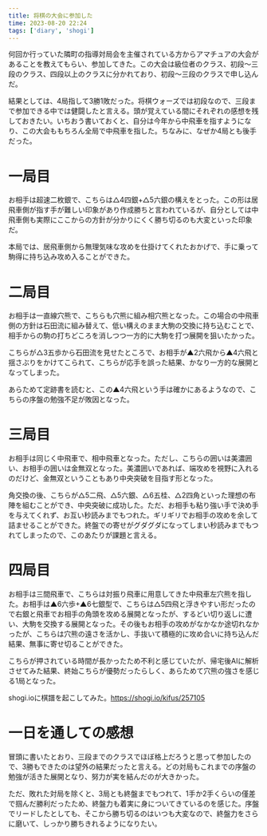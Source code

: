 ```yaml
---
title: 将棋の大会に参加した
time: 2023-08-20 22:24
tags: ['diary', 'shogi']
---
```


何回か行っていた隣町の指導対局会を主催されている方からアマチュアの大会があることを教えてもらい、参加してきた。この大会は級位者のクラス、初段～三段のクラス、四段以上のクラスに分かれており、初段～三段のクラスで申し込んだ。

結果としては、4局指して3勝1敗だった。将棋ウォーズでは初段なので、三段まで参加できる中では健闘したと言える。頭が覚えている間にそれぞれの感想を残しておきたい。いちおう書いておくと、自分は今年から中飛車を指すようになり、この大会ももちろん全局で中飛車を指した。ちなみに、なぜか4局とも後手だった。

# 一局目
お相手は超速二枚銀で、こちらは△4四銀+△5六銀の構えをとった。この形は居飛車側が指す手が難しい印象があり作成勝ちと言われているが、自分としては中飛車側も実際にここからの方針が分かりにくく勝ち切るのも大変といった印象だ。

本局では、居飛車側から無理気味な攻めを仕掛けてくれたおかげで、手に乗って駒得に持ち込み攻め入ることができた。

# 二局目
お相手は一直線穴熊で、こちらも穴熊に組み相穴熊となった。この場合の中飛車側の方針は石田流に組み替えて、低い構えのまま大駒の交換に持ち込むことで、相手からの駒の打ちどころを消しつつ一方的に大駒を打つ展開を狙いたかった。

こちらが△3五歩から石田流を見せたところで、お相手が▲2六飛から▲4六飛と揺さぶりをかけてこられて、こちらが応手を誤った結果、かなり一方的な展開となってしまった。

あらためて定跡書を読むと、この▲4六飛という手は確かにあるようなので、こちらの序盤の勉強不足が敗因となった。

# 三局目
お相手は同じく中飛車で、相中飛車となった。ただし、こちらの囲いは美濃囲い、お相手の囲いは金無双となった。美濃囲いであれば、端攻めを視野に入れるのだけど、金無双ということもあり中央突破を目指す形となった。

角交換の後、こちらが△5二飛、△5六銀、△6五桂、△2四角といった理想の布陣を組むことができ、中央突破に成功した。ただ、お相手も粘り強い手で決め手を与えてくれず、お互い秒読みまでもつれた。ギリギリでお相手の攻めを余して詰ませることができた。終盤での寄せがグダグダになってしまい秒読みまでもつれてしまったので、このあたりが課題と言える。

# 四局目
お相手は三間飛車で、こちらは対振り飛車に用意してきた中飛車左穴熊を指した。お相手は▲6六歩+▲6七銀型で、こちらは△5四飛と浮きやすい形だったので右銀と飛車でお相手の角頭を攻める展開となったが、するどい切り返しに遭い、大駒を交換する展開となった。その後もお相手の攻めがなかなか途切れなかったが、こちらは穴熊の遠さを活かし、手抜いて積極的に攻め合いに持ち込んだ結果、無事に寄せ切ることができた。

こちらが押されている時間が長かったため不利と感じていたが、帰宅後AIに解析させてみた結果、終始こちらが優勢だったらしく、あらためて穴熊の強さを感じる1局となった。

shogi.ioに棋譜を起こしてみた。https://shogi.io/kifus/257105

# 一日を通しての感想
冒頭に書いたとおり、三段までのクラスでほぼ格上だろうと思って参加したので、3勝もできたのは望外の結果だったと言える。どの対局もこれまでの序盤の勉強が活きた展開となり、努力が実を結んだのが大きかった。

ただ、敗れた対局を除くと、3局とも終盤までもつれて、1手か2手くらいの僅差で掴んだ勝利だったため、終盤力も着実に身についてきているのを感じた。序盤でリードしたとしても、そこから勝ち切るのはいつも大変なので、終盤力をさらに磨いて、しっかり勝ちきれるようになりたい。
